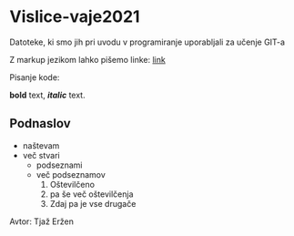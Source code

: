 # Vislice-vaje2021
Datoteke, ki smo jih pri uvodu v programiranje uporabljali za učenje GIT-a

Z markup jezikom lahko pišemo linke: [link](https:google.com)

Pisanje kode:

**bold** text,
***italic*** text.

## Podnaslov

- naštevam
- več stvari
    - podseznami
    - več podseznamov
        1. Oštevilčeno
        2. pa še več oštevilčenja
        3. Zdaj pa je vse drugače

Avtor: Tjaž Eržen